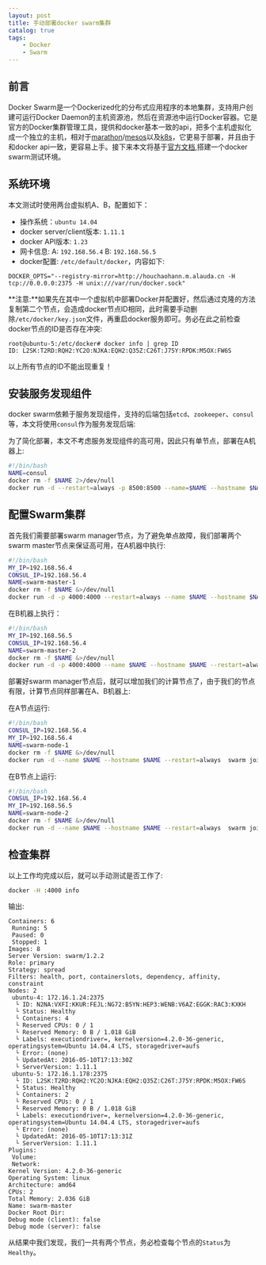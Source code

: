 ```yaml
---
layout: post
title: 手动部署docker swarm集群
catalog: true
tags:
    - Docker
    - Swarm
---
```


## 前言

Docker Swarm是一个Dockerized化的分布式应用程序的本地集群，支持用户创建可运行Docker Daemon的主机资源池，然后在资源池中运行Docker容器。它是官方的Docker集群管理工具，提供和docker基本一致的api，把多个主机虚拟化成一个独立的主机，相对于[marathon](https://mesosphere.github.io/marathon/)/[mesos](https://mesos.apache.org/)以及[k8s](http://kubernetes.io/)，它更易于部署，并且由于和docker api一致，更容易上手。接下来本文将基于[官方文档](https://docs.docker.com/swarm/install-manual/),搭建一个docker swarm测试环境。

## 系统环境

本文测试时使用两台虚拟机A、B，配置如下：

* 操作系统：`ubuntu 14.04`
* docker server/client版本: `1.11.1`
* docker API版本: `1.23`
* 网卡信息: A: `192.168.56.4` B: `192.168.56.5`
* docker配置: `/etc/default/docker`，内容如下:

```
DOCKER_OPTS="--registry-mirror=http://houchaohann.m.alauda.cn -H tcp://0.0.0.0:2375 -H unix:///var/run/docker.sock"
```

**注意:**如果先在其中一个虚拟机中部署Docker并配置好，然后通过克隆的方法复制第二个节点，会造成docker节点ID相同，此时需要手动删除`/etc/docker/key.json`文件，再重启docker服务即可。务必在此之前检查docker节点的ID是否存在冲突:

```
root@ubuntu-5:/etc/docker# docker info | grep ID
ID: L2SK:T2RD:RQH2:YC2O:NJKA:EQH2:Q35Z:C26T:J75Y:RPDK:M5OX:FW6S
```
以上所有节点的ID不能出现重复！

## 安装服务发现组件

docker swarm依赖于服务发现组件，支持的后端包括`etcd`、`zookeeper`、`consul`等，本文将使用`consul`作为服务发现后端:

为了简化部署，本文不考虑服务发现组件的高可用，因此只有单节点，部署在A机器上:

```bash
#!/bin/bash
NAME=consul
docker rm -f $NAME 2>/dev/null
docker run -d --restart=always -p 8500:8500 --name=$NAME --hostname $NAME progrium/consul -server -bootstrap
```

## 配置Swarm集群

首先我们需要部署swarm manager节点，为了避免单点故障，我们部署两个swarm master节点来保证高可用，在A机器中执行:

```bash
#!/bin/bash
MY_IP=192.168.56.4
CONSUL_IP=192.168.56.4
NAME=swarm-master-1
docker rm -f $NAME &>/dev/null
docker run -d -p 4000:4000 --restart=always --name $NAME --hostname $NAME swarm manage -H :4000 --replication --advertise $MY_IP:4000 consul://$CONSUL_IP:8500
```

在B机器上执行：

```bash
#!/bin/bash
MY_IP=192.168.56.5
CONSUL_IP=192.168.56.4
NAME=swarm-master-2
docker rm -f $NAME &>/dev/null
docker run -d -p 4000:4000 --name $NAME --hostname $NAME --restart=always swarm manage -H :4000 --replication --advertise $MY_IP:4000 consul://$CONSUL_IP:8500
```

部署好swarm manager节点后，就可以增加我们的计算节点了，由于我们的节点有限，计算节点同样部署在A、B机器上:

在A节点运行:

```bash
#!/bin/bash
CONSUL_IP=192.168.56.4
MY_IP=192.168.56.4
NAME=swarm-node-1
docker rm -f $NAME &>/dev/null
docker run -d --name $NAME --hostname $NAME --restart=always  swarm join --advertise=$MY_IP:2375 consul://$CONSUL_IP:8500
```

在B节点上运行:

```bash
#!/bin/bash
CONSUL_IP=192.168.56.4
MY_IP=192.168.56.5
NAME=swarm-node-2
docker rm -f $NAME &>/dev/null
docker run -d --name $NAME --hostname $NAME --restart=always  swarm join --advertise=$MY_IP:2375 consul://$CONSUL_IP:8500
```

## 检查集群

以上工作均完成以后，就可以手动测试是否工作了:

```bash
docker -H :4000 info
```
输出:

```
Containers: 6
 Running: 5
 Paused: 0
 Stopped: 1
Images: 8
Server Version: swarm/1.2.2
Role: primary
Strategy: spread
Filters: health, port, containerslots, dependency, affinity, constraint
Nodes: 2
 ubuntu-4: 172.16.1.24:2375
  └ ID: N2NA:VXFI:KKUR:FEJL:NG72:B5YN:HEP3:WENB:V6AZ:EGGK:RAC3:KXKH
  └ Status: Healthy
  └ Containers: 4
  └ Reserved CPUs: 0 / 1
  └ Reserved Memory: 0 B / 1.018 GiB
  └ Labels: executiondriver=, kernelversion=4.2.0-36-generic, operatingsystem=Ubuntu 14.04.4 LTS, storagedriver=aufs
  └ Error: (none)
  └ UpdatedAt: 2016-05-10T17:13:30Z
  └ ServerVersion: 1.11.1
 ubuntu-5: 172.16.1.178:2375
  └ ID: L2SK:T2RD:RQH2:YC2O:NJKA:EQH2:Q35Z:C26T:J75Y:RPDK:M5OX:FW6S
  └ Status: Healthy
  └ Containers: 2
  └ Reserved CPUs: 0 / 1
  └ Reserved Memory: 0 B / 1.018 GiB
  └ Labels: executiondriver=, kernelversion=4.2.0-36-generic, operatingsystem=Ubuntu 14.04.4 LTS, storagedriver=aufs
  └ Error: (none)
  └ UpdatedAt: 2016-05-10T17:13:31Z
  └ ServerVersion: 1.11.1
Plugins:
 Volume:
 Network:
Kernel Version: 4.2.0-36-generic
Operating System: linux
Architecture: amd64
CPUs: 2
Total Memory: 2.036 GiB
Name: swarm-master
Docker Root Dir:
Debug mode (client): false
Debug mode (server): false
```

从结果中我们发现，我们一共有两个节点，务必检查每个节点的`Status`为`Healthy`。

